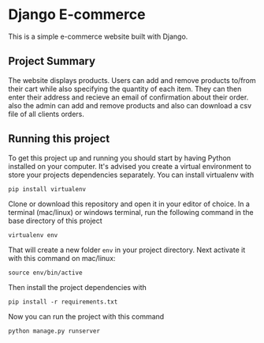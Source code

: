 # Django E-commerce

This is a simple e-commerce website built with Django.

## Project Summary

The website displays products. Users can add and remove products to/from their cart while also specifying the quantity of each item. They can then enter their address and recieve an email of confirmation about their order.
also the admin can add and remove products and also can download a csv file of all clients orders.

## Running this project

To get this project up and running you should start by having Python installed on your computer. It's advised you create a virtual environment to store your projects dependencies separately. You can install virtualenv with

```
pip install virtualenv
```

Clone or download this repository and open it in your editor of choice. In a terminal (mac/linux) or windows terminal, run the following command in the base directory of this project

```
virtualenv env
```

That will create a new folder `env` in your project directory. Next activate it with this command on mac/linux:

```
source env/bin/active
```

Then install the project dependencies with

```
pip install -r requirements.txt
```

Now you can run the project with this command

```
python manage.py runserver
```